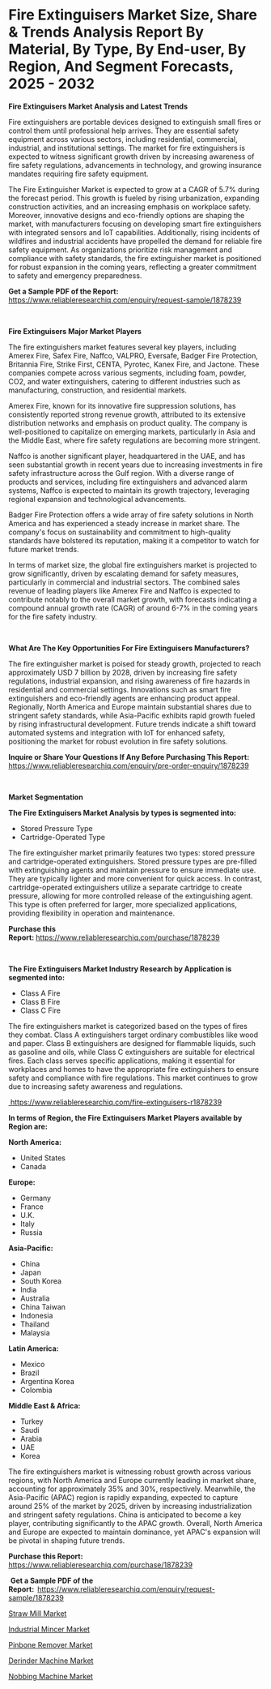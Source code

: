 <p><h1>Fire Extinguisers Market Size, Share & Trends Analysis Report By Material, By Type, By End-user, By Region, And Segment Forecasts, 2025 - 2032</h1></p><p><strong>Fire Extinguisers Market Analysis and Latest Trends</strong></p>
<p><p>Fire extinguishers are portable devices designed to extinguish small fires or control them until professional help arrives. They are essential safety equipment across various sectors, including residential, commercial, industrial, and institutional settings. The market for fire extinguishers is expected to witness significant growth driven by increasing awareness of fire safety regulations, advancements in technology, and growing insurance mandates requiring fire safety equipment.</p><p>The Fire Extinguisher Market is expected to grow at a CAGR of 5.7% during the forecast period. This growth is fueled by rising urbanization, expanding construction activities, and an increasing emphasis on workplace safety. Moreover, innovative designs and eco-friendly options are shaping the market, with manufacturers focusing on developing smart fire extinguishers with integrated sensors and IoT capabilities. Additionally, rising incidents of wildfires and industrial accidents have propelled the demand for reliable fire safety equipment. As organizations prioritize risk management and compliance with safety standards, the fire extinguisher market is positioned for robust expansion in the coming years, reflecting a greater commitment to safety and emergency preparedness.</p></p>
<p><strong>Get a Sample PDF of the Report:&nbsp;</strong> <a href="https://www.reliableresearchiq.com/enquiry/request-sample/1878239?utm_campaign=1102&utm_medium=2&utm_source=Github&utm_content=ia&utm_term=10042025&utm_id=fire-extinguisers">https://www.reliableresearchiq.com/enquiry/request-sample/1878239</a></p>
<p>&nbsp;</p>
<p><strong>Fire Extinguisers Major Market Players</strong></p>
<p><p>The fire extinguishers market features several key players, including Amerex Fire, Safex Fire, Naffco, VALPRO, Eversafe, Badger Fire Protection, Britannia Fire, Strike First, CENTA, Pyrotec, Kanex Fire, and Jactone. These companies compete across various segments, including foam, powder, CO2, and water extinguishers, catering to different industries such as manufacturing, construction, and residential markets.</p><p>Amerex Fire, known for its innovative fire suppression solutions, has consistently reported strong revenue growth, attributed to its extensive distribution networks and emphasis on product quality. The company is well-positioned to capitalize on emerging markets, particularly in Asia and the Middle East, where fire safety regulations are becoming more stringent.</p><p>Naffco is another significant player, headquartered in the UAE, and has seen substantial growth in recent years due to increasing investments in fire safety infrastructure across the Gulf region. With a diverse range of products and services, including fire extinguishers and advanced alarm systems, Naffco is expected to maintain its growth trajectory, leveraging regional expansion and technological advancements.</p><p>Badger Fire Protection offers a wide array of fire safety solutions in North America and has experienced a steady increase in market share. The company's focus on sustainability and commitment to high-quality standards have bolstered its reputation, making it a competitor to watch for future market trends.</p><p>In terms of market size, the global fire extinguishers market is projected to grow significantly, driven by escalating demand for safety measures, particularly in commercial and industrial sectors. The combined sales revenue of leading players like Amerex Fire and Naffco is expected to contribute notably to the overall market growth, with forecasts indicating a compound annual growth rate (CAGR) of around 6-7% in the coming years for the fire safety industry.</p></p>
<p>&nbsp;</p>
<p><strong>What Are The Key Opportunities For Fire Extinguisers Manufacturers?</strong></p>
<p><p>The fire extinguisher market is poised for steady growth, projected to reach approximately USD 7 billion by 2028, driven by increasing fire safety regulations, industrial expansion, and rising awareness of fire hazards in residential and commercial settings. Innovations such as smart fire extinguishers and eco-friendly agents are enhancing product appeal. Regionally, North America and Europe maintain substantial shares due to stringent safety standards, while Asia-Pacific exhibits rapid growth fueled by rising infrastructural development. Future trends indicate a shift toward automated systems and integration with IoT for enhanced safety, positioning the market for robust evolution in fire safety solutions.</p></p>
<p><strong>Inquire or Share Your Questions If Any Before Purchasing This Report:</strong> <a href="https://www.reliableresearchiq.com/enquiry/pre-order-enquiry/1878239?utm_campaign=1102&utm_medium=2&utm_source=Github&utm_content=ia&utm_term=10042025&utm_id=fire-extinguisers">https://www.reliableresearchiq.com/enquiry/pre-order-enquiry/1878239</a></p>
<p>&nbsp;</p>
<p><strong>Market Segmentation</strong></p>
<p><strong>The Fire Extinguisers Market Analysis by types is segmented into:</strong></p>
<p><ul><li>Stored Pressure Type</li><li>Cartridge-Operated Type</li></ul></p>
<p><p>The fire extinguisher market primarily features two types: stored pressure and cartridge-operated extinguishers. Stored pressure types are pre-filled with extinguishing agents and maintain pressure to ensure immediate use. They are typically lighter and more convenient for quick access. In contrast, cartridge-operated extinguishers utilize a separate cartridge to create pressure, allowing for more controlled release of the extinguishing agent. This type is often preferred for larger, more specialized applications, providing flexibility in operation and maintenance.</p></p>
<p><strong>Purchase this Report:&nbsp;</strong><a href="https://www.reliableresearchiq.com/purchase/1878239?utm_campaign=1102&utm_medium=2&utm_source=Github&utm_content=ia&utm_term=10042025&utm_id=fire-extinguisers">https://www.reliableresearchiq.com/purchase/1878239</a></p>
<p>&nbsp;</p>
<p><strong>The Fire Extinguisers Market Industry Research by Application is segmented into:</strong></p>
<p><ul><li>Class A Fire</li><li>Class B Fire</li><li>Class C Fire</li></ul></p>
<p><p>The fire extinguishers market is categorized based on the types of fires they combat. Class A extinguishers target ordinary combustibles like wood and paper. Class B extinguishers are designed for flammable liquids, such as gasoline and oils, while Class C extinguishers are suitable for electrical fires. Each class serves specific applications, making it essential for workplaces and homes to have the appropriate fire extinguishers to ensure safety and compliance with fire regulations. This market continues to grow due to increasing safety awareness and regulations.</p></p>
<p><a href="https://www.reliableresearchiq.com/fire-extinguisers-r1878239?utm_campaign=1102&utm_medium=2&utm_source=Github&utm_content=ia&utm_term=10042025&utm_id=fire-extinguisers">&nbsp;https://www.reliableresearchiq.com/fire-extinguisers-r1878239</a></p>
<p><strong>In terms of Region, the Fire Extinguisers Market Players available by Region are:</strong></p>
<p>
    <p> <strong> North America: </strong>
        <ul>
            <li>United States</li>
            <li>Canada</li>
        </ul>
        </p> 
    <p> <strong> Europe: </strong>
        <ul>
            <li>Germany</li>
            <li>France</li>
            <li>U.K.</li>
            <li>Italy</li>
            <li>Russia</li>
        </ul>
        </p> 
    <p> <strong> Asia-Pacific: </strong>
        <ul>
            <li>China</li>
            <li>Japan</li>
            <li>South Korea</li>
            <li>India</li>
            <li>Australia</li>
            <li>China Taiwan</li>
            <li>Indonesia</li>
            <li>Thailand</li>
            <li>Malaysia</li>
        </ul>
        </p> 
    <p> <strong> Latin America: </strong>
        <ul>
            <li>Mexico</li>
            <li>Brazil</li>
            <li>Argentina Korea</li>
            <li>Colombia</li>
        </ul>
        </p> 
    <p> <strong> Middle East & Africa: </strong>
        <ul>
            <li>Turkey</li>
            <li>Saudi</li>
            <li>Arabia</li>
            <li>UAE</li>
            <li>Korea</li>
        </ul>
    </p>
    </p>
<p><p>The fire extinguishers market is witnessing robust growth across various regions, with North America and Europe currently leading in market share, accounting for approximately 35% and 30%, respectively. Meanwhile, the Asia-Pacific (APAC) region is rapidly expanding, expected to capture around 25% of the market by 2025, driven by increasing industrialization and stringent safety regulations. China is anticipated to become a key player, contributing significantly to the APAC growth. Overall, North America and Europe are expected to maintain dominance, yet APAC's expansion will be pivotal in shaping future trends.</p></p>
<p><strong>Purchase this Report: </strong><a href="https://www.reliableresearchiq.com/purchase/1878239?utm_campaign=1102&utm_medium=2&utm_source=Github&utm_content=ia&utm_term=10042025&utm_id=fire-extinguisers">https://www.reliableresearchiq.com/purchase/1878239</a></p>
<p>&nbsp;<strong>Get a Sample PDF of the Report:&nbsp;&nbsp;</strong><a href="https://www.reliableresearchiq.com/enquiry/request-sample/1878239?utm_campaign=1102&utm_medium=2&utm_source=Github&utm_content=ia&utm_term=10042025&utm_id=fire-extinguisers">https://www.reliableresearchiq.com/enquiry/request-sample/1878239</a></p>
<p><strong></strong></p>
<p><p><a href="https://github.com/phillpfantis/Market-Research-Report-List-1/blob/main/straw-mill-market.md?utm_campaign=1102&utm_medium=2&utm_source=Github&utm_content=ia&utm_term=10042025&utm_id=fire-extinguisers">Straw Mill Market</a></p><p><a href="https://github.com/casalalimo40/Market-Research-Report-List-1/blob/main/industrial-mincer-market.md?utm_campaign=1102&utm_medium=2&utm_source=Github&utm_content=ia&utm_term=10042025&utm_id=fire-extinguisers">Industrial Mincer Market</a></p><p><a href="https://github.com/careymartta6/Market-Research-Report-List-1/blob/main/pinbone-remover-market.md?utm_campaign=1102&utm_medium=2&utm_source=Github&utm_content=ia&utm_term=10042025&utm_id=fire-extinguisers">Pinbone Remover Market</a></p><p><a href="https://github.com/asoauoldag3n/Market-Research-Report-List-1/blob/main/derinder-machine-market.md?utm_campaign=1102&utm_medium=2&utm_source=Github&utm_content=ia&utm_term=10042025&utm_id=fire-extinguisers">Derinder Machine Market</a></p><p><a href="https://github.com/baraohinze3x/Market-Research-Report-List-1/blob/main/nobbing-machine-market.md?utm_campaign=1102&utm_medium=2&utm_source=Github&utm_content=ia&utm_term=10042025&utm_id=fire-extinguisers">Nobbing Machine Market</a></p></p>